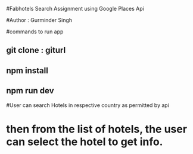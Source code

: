 #Fabhotels Search Assignment using Google Places Api

#Author : Gurminder Singh

#commands to run app

  ## git clone : giturl

  ## npm install

  ## npm run dev

 #User can search Hotels in respective country as permitted by api

 # then from the list of hotels, the user can select the hotel to get info.
